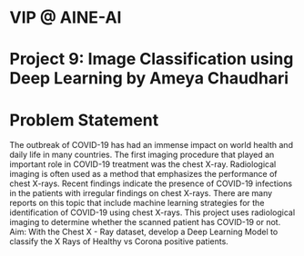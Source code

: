 # VIP @ AINE-AI
# Project 9: Image Classification using Deep Learning by Ameya Chaudhari

# Problem Statement
The outbreak of COVID-19 has had an immense impact on world health and daily life in many countries. The first imaging procedure that played an important role in COVID-19 treatment was the chest X-ray. Radiological imaging is often used as a method that emphasizes the performance of chest X-rays. Recent findings indicate the presence of COVID-19 infections in the patients with irregular findings on chest X-rays. There are many reports on this topic that include machine learning strategies for the identification of COVID-19 using chest X-rays.
This project uses radiological imaging to determine whether the scanned patient has COVID-19 or not.
Aim: With the Chest X - Ray dataset, develop a Deep Learning Model to classify the X Rays of Healthy vs Corona positive patients.


